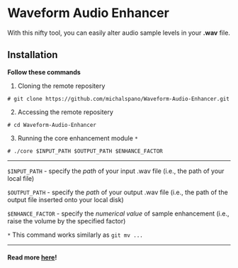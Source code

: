 # Waveform Audio Enhancer
With this nifty tool, you can easily alter audio sample levels in your **.wav** file.

## Installation
**Follow these commands**

1. Cloning the remote repositery

``` # git clone https://github.com/michalspano/Waveform-Audio-Enhancer.git ```

2. Accessing the remote repositery

```# cd Waveform-Audio-Enhancer ```

3. Running the core enhancement module `*`

```# ./core $INPUT_PATH $OUTPUT_PATH $ENHANCE_FACTOR ```

___

`$INPUT_PATH` - specify the *path* of your input .wav file (i.e., the path of your local file)

`$OUTPUT_PATH` - specify the *path* of your output .wav file (i.e., the path of the output file inserted onto your local disk)

`$ENHANCE_FACTOR` - specify the *numerical value* of sample enhancement (i.e., raise the volume by the specified factor)

`*` This command works similarly as `git mv ...`

___

#### Read more [here][LINK]!

[LINK]: https://docs.fileformat.com/audio/wav/